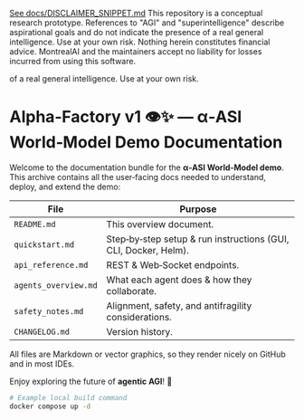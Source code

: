 [See docs/DISCLAIMER_SNIPPET.md](../../../../docs/DISCLAIMER_SNIPPET.md)
This repository is a conceptual research prototype. References to "AGI" and "superintelligence" describe aspirational goals and do not indicate the presence of a real general intelligence. Use at your own risk. Nothing herein constitutes financial advice. MontrealAI and the maintainers accept no liability for losses incurred from using this software.


of a real general intelligence. Use at your own risk.

# Alpha‑Factory v1 👁️✨ — α‑ASI World‑Model Demo Documentation

Welcome to the documentation bundle for the **α‑ASI World‑Model demo**.
This archive contains all the user‑facing docs needed to understand, deploy, and extend the demo:

| File | Purpose |
|------|---------|
| `README.md` | This overview document. |
| `quickstart.md` | Step‑by‑step setup & run instructions (GUI, CLI, Docker, Helm). |
| `api_reference.md` | REST & Web‑Socket endpoints. |
| `agents_overview.md` | What each agent does & how they collaborate. |
| `safety_notes.md` | Alignment, safety, and antifragility considerations. |
| `CHANGELOG.md` | Version history. |

All files are Markdown or vector graphics, so they render nicely on GitHub and in most IDEs.

Enjoy exploring the future of **agentic AGI**! 🚀

```bash
# Example local build command
docker compose up -d
```
